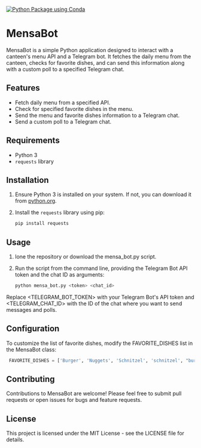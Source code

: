 [![Python Package using Conda](https://github.com/TomHrm/Mensa-Bot/actions/workflows/python-package-conda.yml/badge.svg)](https://github.com/TomHrm/Mensa-Bot/actions/workflows/python-package-conda.yml)
# MensaBot

MensaBot is a simple Python application designed to interact with a canteen's menu API and a Telegram bot. It fetches the daily menu from the canteen, checks for favorite dishes, and can send this information along with a custom poll to a specified Telegram chat.

## Features

- Fetch daily menu from a specified API.
- Check for specified favorite dishes in the menu.
- Send the menu and favorite dishes information to a Telegram chat.
- Send a custom poll to a Telegram chat.

## Requirements

- Python 3
- `requests` library

## Installation

1. Ensure Python 3 is installed on your system. If not, you can download it from [python.org](https://www.python.org/downloads/).

2. Install the `requests` library using pip:

   ```bash
   pip install requests
    ```
## Usage 
1. lone the repository or download the mensa_bot.py script.
2. Run the script from the command line, providing the Telegram Bot API token and the chat ID as arguments:

   ```bash
   python mensa_bot.py <token> <chat_id>
   ```
Replace <TELEGRAM_BOT_TOKEN> with your Telegram Bot's API token and <TELEGRAM_CHAT_ID> with the ID of the chat where you want to send messages and polls.

## Configuration
To customize the list of favorite dishes, modify the FAVORITE_DISHES list in the MensaBot class:

   ```python
    FAVORITE_DISHES = ['Burger', 'Nuggets', 'Schnitzel', 'schnitzel', "burger"]
   ```

## Contributing

Contributions to MensaBot are welcome! Please feel free to submit pull requests or open issues for bugs and feature requests.

## License

This project is licensed under the MIT License - see the LICENSE file for details.
